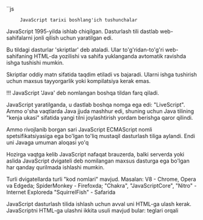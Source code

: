 ``js

         JavaScript tarixi boshlang'ich tushunchalar   

JavaScript 1995-yilda ishlab chiqilgan. Dasturlash tili dastlab web-sahifalarni jonli qilish uchun yaratilgan edi.

 Bu tildagi dasturlar 'skriptlar' deb ataladi. Ular to'g'ridan-to'g'ri web-sahifaning HTML-da yozilishi va sahifa yuklanganda avtomatik ravishda ishga tushishi mumkin.

 Skriptlar oddiy matn sifatida taqdim etiladi vs bajaradi. Ularni ishga tushirish uchun maxsus tayyorgarlik yoki kompilatsiya kerak emas. 

 !!! JavaScript 'Java' deb nomlangan boshqa tildan farq qiladi.

 JavaScript yaratilganda, u dastlab boshqa nomga ega edi: "LiveScript". Ammo o'sha vaqtlarda Java jjuda mashhur edi, shuning uchun Java tilining "kenja ukasi" sifatida yangi tilni joylashtirish yordam berishga qaror qilindi.

 Ammo rivojlanib borgan sari JavaScript ECMAScript nomli spetsifikatsiyasiga ega bo'lgan to'liq mustaqil dasturlash tiliga aylandi. Endi uni Javaga umuman aloqasi yo'q

 Hozirga vaqtga kelib JavaScript nafaqat brauzerda, balki serverda yoki aslida JavaScript dvigateli deb nomilangan maxsus dasturga ega bo'lgan har qanday qurilmada ishlashi mumkin.

 Turli dvigatellarda turli "kod nomlari" mavjud. Masalan:
      V8 - Chrome, Opera va Edgeda;
     SpiderMonkey - Firefoxda;
     "Chakra", "JavaScriptCore", "Nitro" - Internet Exploreda
     "SquirrelFish" - Safarida

JavaScript dasturlash tilida ishlash uchun avval uni HTML-ga ulash kerak.
JavaScriptni HTML-ga ulashni ikkita usuli mavjud bular:
     <script></script> teglari orqali 
     <script src="./example.js"> js faylni HTML-ga ulash orqali 

JavaScript fayl kenhaytmasi "js"

                                        O'zgaruvchilar
O'zgaruvchi deb o'zida ma'lumotlarni saqlovchi muhitga aytiladi. 
Ularni uch turi mavjud: 
var - eski JavaScript o'zgaruvchisi;
let - hozirgi vaqt zamonaviy o'zgaruvchi;
const - o'zgarmas o'zgaruvchi;

                            Data types (Ma'lumot turlari)
JavaScriptda 8 ta asosiy ma'lumot turlari mavjud:
number - har qanday turdagi raqamlar uchun;
bigint - ixtiyoriy uzunlikdagi butun sonlar uchun;
string - istalgan kattalikdagi matnlar uchun;
boolean - bunda ikkita qiymat bo'ladi: true/false;
null - noma'lum qiymatlar uchun;
undefined - tayinlanmagan qiymatlar uchun;
object - murakkabroq ma'lumotlar tuzilmalari uchun;
symbol - noyob identifikatorlar uchun 